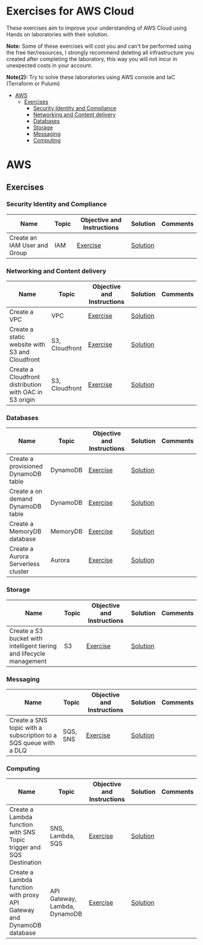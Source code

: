 # Exercises for AWS Cloud

These exercises aim to improve your understanding of AWS Cloud using Hands on laboratories with their solution.

**Note:** Some of these exercises will cost you and can't be performed using the free tier/resources, I strongly recommend deleting all infrastructure you created after completing the laboratory, this way you will not incur in unexpected costs in your account.

**Note(2):** Try to solve these laboratories using AWS console and IaC (Terraform or Pulumi)

- [AWS](#aws)
  - [Exercises](#exercises)
    - [Security Identity and Compliance](#security-identity-and-compliance)
    - [Networking and Content delivery](#networking-and-content-delivery)
    - [Databases](#databases)
    - [Storage](#storage)
    - [Messaging](#messaging)
    - [Computing](#computing)

# AWS

## Exercises

### Security Identity and Compliance

| Name                         | Topic | Objective and Instructions                                     | Solution                                                      | Comments |
|------------------------------|-------|----------------------------------------------------------------|---------------------------------------------------------------|----------|
| Create an IAM User and Group | IAM   | [Exercise](exercises/identity/iam/create_user_group/README.md) | [Solution](exercises/identity/iam/create_user_group/solution) |          |

### Networking and Content delivery

| Name                                                   | Topic          | Objective and Instructions                                                     | Solution                                                                      | Comments |
|--------------------------------------------------------|----------------|--------------------------------------------------------------------------------|-------------------------------------------------------------------------------|----------|
| Create a VPC                                           | VPC            | [Exercise](exercises/networking/vpc/create_vpc/README.md)                      | [Solution](exercises/networking/vpc/create_vpc/solution)                      |          |
| Create a static website with S3 and Cloudfront         | S3, Cloudfront | [Exercise](exercises/networking/cloudfront/create_static_website/README.md)    | [Solution](exercises/networking/cloudfront/create_static_website/solution)    |          |
| Create a Cloudfront distribution with OAC in S3 origin | S3, Cloudfront | [Exercise](exercises/networking/cloudfront/create_cloudfront_s3_oac/README.md) | [Solution](exercises/networking/cloudfront/create_cloudfront_s3_oac/solution) |          |

### Databases

| Name                                | Topic    | Objective and Instructions                                                        | Solution                                                                         | Comments |
|-------------------------------------|----------|-----------------------------------------------------------------------------------|----------------------------------------------------------------------------------|----------|
| Create a provisioned DynamoDB table | DynamoDB | [Exercise](exercises/database/dynamodb/create_provisioned_dynamo_table/README.md) | [Solution](exercises/database/dynamodb/create_provisioned_dynamo_table/solution) |          |
| Create a on demand DynamoDB table   | DynamoDB | [Exercise](exercises/database/dynamodb/create_on_demand_dynamo_table/README.md)   | [Solution](exercises/database/dynamodb/create_on_demand_dynamo_table/solution)   |          |
| Create a MemoryDB database          | MemoryDB | [Exercise](exercises/database/memorydb/create_memorydb_database/README.md)        | [Solution](exercises/database/memorydb/create_memorydb_database/solution)        |          |
| Create a Aurora Serverless cluster  | Aurora   | [Exercise](exercises/database/aurora/create_aurora_serverless/README.md)          | [Solution](exercises/database/aurora/create_aurora_serverless/solution)          |          |

### Storage

| Name                                                                 | Topic | Objective and Instructions                                                      | Solution                                                                       | Comments |
|----------------------------------------------------------------------|-------|---------------------------------------------------------------------------------|--------------------------------------------------------------------------------|----------|
| Create a S3 bucket with intelligent tiering and lifecycle management | S3    | [Exercise](exercises/storage/s3/bucket_intelligent_tiering_lifecycle/README.md) | [Solution](exercises/storage/s3/bucket_intelligent_tiering_lifecycle/solution) |          |

### Messaging

| Name                                                             | Topic    | Objective and Instructions                                            | Solution                                                             | Comments |
|------------------------------------------------------------------|----------|-----------------------------------------------------------------------|----------------------------------------------------------------------|----------|
| Create a SNS topic with a subscription to a SQS queue with a DLQ | SQS, SNS | [Exercise](exercises/messaging/sqs/create_sns_sqs_with_dlq/README.md) | [Solution](exercises/messaging/sqs/create_sns_sqs_with_dlq/solution) |          |

### Computing

| Name                                                                  | Topic                         | Objective and Instructions                                                | Solution                                                                 | Comments |
|-----------------------------------------------------------------------|-------------------------------|---------------------------------------------------------------------------|--------------------------------------------------------------------------|----------|
| Create a Lambda function with SNS Topic trigger and SQS Destination   | SNS, Lambda, SQS              | [Exercise](exercises/computing/lambda/create_lambda_sns_sqs/README.md)    | [Solution](exercises/computing/lambda/create_lambda_sns_sqs/solution)    |          |
| Create a Lambda function with proxy API Gateway and DynamoDB database | API Gateway, Lambda, DynamoDB | [Exercise](exercises/computing/lambda/create_lambda_api_dynamo/README.md) | [Solution](exercises/computing/lambda/create_lambda_api_dynamo/solution) |          |